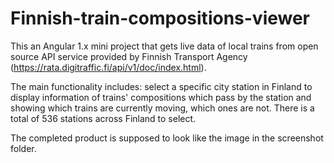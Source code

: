 # Finnish-train-compositions-viewer

This an Angular 1.x mini project that gets live data of local trains from open source API service provided by Finnish Transport Agency (https://rata.digitraffic.fi/api/v1/doc/index.html).

The main functionality includes: select a specific city station in Finland to display information of trains' compositions which pass by the station and showing which trains are currently moving, which ones are not. There is a total of 536 stations across Finland to select.

The completed product is supposed to look like the image in the screenshot folder.
